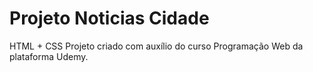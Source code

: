 # Projeto Noticias Cidade
HTML + CSS
Projeto criado com auxílio do curso Programação Web da plataforma Udemy.
